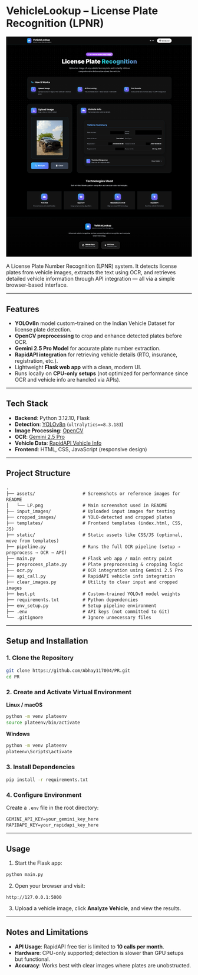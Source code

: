 # VehicleLookup – License Plate Recognition (LPNR)

![Homepage](assets/LP.png)

A License Plate Number Recognition (LPNR) system.
It detects license plates from vehicle images, extracts the text using OCR, and retrieves detailed vehicle information through API integration — all via a simple browser-based interface.

---

## **Features**

* **YOLOv8n** model custom-trained on the Indian Vehicle Dataset for license plate detection.
* **OpenCV preprocessing** to crop and enhance detected plates before OCR.
* **Gemini 2.5 Pro Model** for accurate plate number extraction.
* **RapidAPI integration** for retrieving vehicle details (RTO, insurance, registration, etc.).
* Lightweight **Flask web app** with a clean, modern UI.
* Runs locally on **CPU-only setups** (not optimized for performance since OCR and vehicle info are handled via APIs).

---

## **Tech Stack**

* **Backend**: Python 3.12.10, Flask
* **Detection**: [YOLOv8n](https://github.com/ultralytics) (`ultralytics==8.3.183`)
* **Image Processing**: [OpenCV](https://opencv.org/)
* **OCR**: [Gemini 2.5 Pro](https://aistudio.google.com/)
* **Vehicle Data**: [RapidAPI Vehicle Info](https://rapidapi.com/fire-api-fire-api-default/api/rto-vehicle-details-rc-puc-insurance-mparivahan)
* **Frontend**: HTML, CSS, JavaScript (responsive design)

---

## **Project Structure**

```
.
├── assets/                  # Screenshots or reference images for README
│   └── LP.png               # Main screenshot used in README
├── input_images/            # Uploaded input images for testing
├── cropped_images/          # YOLO-detected and cropped plates
├── templates/               # Frontend templates (index.html, CSS, JS)
├── static/                  # Static assets like CSS/JS (optional, move from templates)
├── pipeline.py              # Runs the full OCR pipeline (setup → preprocess → OCR → API)
├── main.py                  # Flask web app / main entry point
├── preprocess_plate.py      # Plate preprocessing & cropping logic
├── ocr.py                   # OCR integration using Gemini 2.5 Pro 
├── api_call.py              # RapidAPI vehicle info integration
├── clear_images.py          # Utility to clear input and cropped images
├── best.pt                  # Custom-trained YOLOv8 model weights
├── requirements.txt         # Python dependencies
├── env_setup.py             # Setup pipeline environment
├── .env                     # API keys (not committed to Git)
└── .gitignore               # Ignore unnecessary files
```

---

## **Setup and Installation**

### **1. Clone the Repository**

```bash
git clone https://github.com/Abhay117004/PR.git
cd PR
```

### **2. Create and Activate Virtual Environment**

**Linux / macOS**

```bash
python -m venv plateenv
source plateenv/bin/activate
```

**Windows**

```cmd
python -m venv plateenv
plateenv\Scripts\activate
```

### **3. Install Dependencies**

```bash
pip install -r requirements.txt
```

### **4. Configure Environment**

Create a `.env` file in the root directory:

```env
GEMINI_API_KEY=your_gemini_key_here
RAPIDAPI_KEY=your_rapidapi_key_here
```

---

## **Usage**

1. Start the Flask app:

```bash
python main.py
```

2. Open your browser and visit:

```
http://127.0.0.1:5000
```

3. Upload a vehicle image, click **Analyze Vehicle**, and view the results.

---

## **Notes and Limitations**

* **API Usage**: RapidAPI free tier is limited to **10 calls per month**.
* **Hardware**: CPU-only supported; detection is slower than GPU setups but functional.
* **Accuracy**: Works best with clear images where plates are unobstructed.
